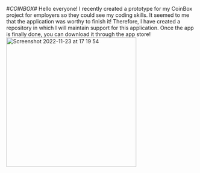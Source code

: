 #*COINBOX*#
Hello everyone!
I recently created a prototype for my CoinBox project for employers so they could see my coding skills.
It seemed to me that the application was worthy to finish it!
Therefore, I have created a repository in which I will maintain support for this application.
Once the app is finally done, you can download it through the app store!
<img width="345" alt="Screenshot 2022-11-23 at 17 19 54" src="https://user-images.githubusercontent.com/103842703/203534859-0033a33a-1838-4669-94a6-ad36e5e3c8fd.png">
